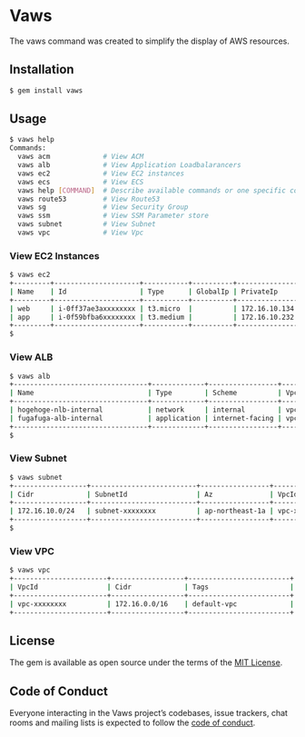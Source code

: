 # Vaws

The vaws command was created to simplify the display of AWS resources.

## Installation

```bash
$ gem install vaws
```

## Usage

```bash
$ vaws help
Commands:
  vaws acm             # View ACM
  vaws alb             # View Application Loadbalarancers
  vaws ec2             # View EC2 instances
  vaws ecs             # View ECS
  vaws help [COMMAND]  # Describe available commands or one specific command
  vaws route53         # View Route53
  vaws sg              # View Security Group
  vaws ssm             # View SSM Parameter store
  vaws subnet          # View Subnet
  vaws vpc             # View Vpc
```

### View EC2 Instances

```bash
$ vaws ec2
+---------+---------------------+-----------+----------+---------------+---------+
| Name    | Id                  | Type      | GlobalIp | PrivateIp     | Status  |
+---------+---------------------+-----------+----------+---------------+---------+
| web     | i-0ff37ae3axxxxxxxx | t3.micro  |          | 172.16.10.134 | stopped |
| app     | i-0f59bfba6xxxxxxxx | t3.medium |          | 172.16.10.232 | stopped |
+---------+---------------------+-----------+----------+---------------+---------+
$
```

### View ALB

```bash
$ vaws alb
+---------------------------------+-------------+-----------------+-----------------------+--------------------------------------------------+-----------------------------------------------------------------------------------+
| Name                            | Type        | Scheme          | Vpc                   | Short_Arn                                        | Dns                                                                               |
+---------------------------------+-------------+-----------------+-----------------------+--------------------------------------------------+-----------------------------------------------------------------------------------+
| hogehoge-nlb-internal           | network     | internal        | vpc-xxxxxxxx          | hogehoge-nlb-internal/xxxxxxxxxxxxxxx            | hogehoge-nlb-internal-xxxxxxxxxxxxxxxx.elb.ap-northeast-1.amazonaws.com           |
| fugafuga-alb-internal           | application | internet-facing | vpc-xxxxxxxx          | fugafuga-alb-internal/xxxxxxxxxxxxxxx            | fugafuga-alb-internal-xxxxxxxxxxxxxxxx.ap-northeast-1.elb.amazonaws.com           |
+---------------------------------+-------------+-----------------+-----------------------+--------------------------------------------------+-----------------------------------------------------------------------------------+
$ 
```

### View Subnet

```bash
$ vaws subnet
+------------------+--------------------------+-----------------+-----------------------+
| Cidr             | SubnetId                 | Az              | VpcId                 |
+------------------+--------------------------+-----------------+-----------------------+
| 172.16.10.0/24   | subnet-xxxxxxxx          | ap-northeast-1a | vpc-xxxxxxxx          |
+------------------+--------------------------+-----------------+-----------------------+
$ 
```

### View VPC

```bash
$ vaws vpc
+-----------------------+------------------+-------------------------+
| VpcId                 | Cidr             | Tags                    |
+-----------------------+------------------+-------------------------+
| vpc-xxxxxxxx          | 172.16.0.0/16    | default-vpc             |
+-----------------------+------------------+-------------------------+
```

## License

The gem is available as open source under the terms of the [MIT License](https://opensource.org/licenses/MIT).

## Code of Conduct

Everyone interacting in the Vaws project’s codebases, issue trackers, chat rooms and mailing lists is expected to follow the [code of conduct](https://github.com/[USERNAME]/vaws/blob/master/CODE_OF_CONDUCT.md).

